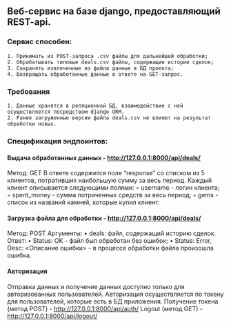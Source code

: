 ## Веб-сервис на базе django, предоставляющий REST-api.

### Сервис способен:
    1. Принимать из POST-запроса .csv файлы для дальнейшей обработки;
    2. Обрабатывать типовые deals.csv файлы, содержащие истории сделок;
    3. Сохранять извлеченные из файла данные в БД проекта;
    4. Возвращать обработанные данные в ответе на GET-запрос.

### Требования
    1. Данные хранятся в реляционной БД, взаимодействие с ней осуществляется посредством django ORM.
    2. Ранее загруженные версии файла deals.csv не влияют на результат обработки новых.

### Спецификация эндпоинтов:

#### Выдача обработанных данных - http://127.0.0.1:8000/api/deals/
Метод: GET
    В ответе содержится поле “response” со списком из 5 клиентов, потративших наибольшую сумму за весь период.
    Каждый клиент описывается следующими полями:
    ◦ username - логин клиента;
    ◦ spent_money - сумма потраченных средств за весь период;
    ◦ gems - список из названий камней, которые купил клиент.

#### Загрузка файла для обработки - http://127.0.0.1:8000/api/deals/
Метод: POST
Аргументы:
    • deals: файл, содержащий историю сделок.
Ответ:
    • Status: OK - файл был обработан без ошибок;
    • Status: Error, Desc: <Описание ошибки> - в процессе обработки файла произошла ошибка.

#### Авторизация
Отправка данных и получение данных доступно только для авторизованных пользователей.
Авторизация осуществляется по токену для пользователей, которые есть в БД приложения.
Получение токена (метод POST) - http://127.0.0.1:8000/api/auth/
Logout (метод GET) - http://127.0.0.1:8000/api/logout/
